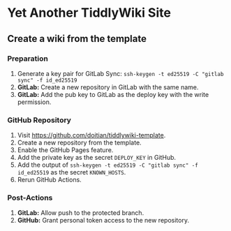 # Yet Another TiddlyWiki Site

## Create a wiki from the template

### Preparation

1. Generate a key pair for GitLab Sync: `ssh-keygen -t ed25519 -C "gitlab sync" -f id_ed25519`
2. **GitLab:** Create a new repository in GitLab with the same name.
3. **GitLab:** Add the pub key to GitLab as the deploy key with the write permission.

### GitHub Repository

1. Visit <https://github.com/doitian/tiddlywiki-template>.
2. Create a new repository from the template.
3. Enable the GitHub Pages feature.
4. Add the private key as the secret `DEPLOY_KEY` in GitHub.
5. Add the output of `ssh-keygen -t ed25519 -C "gitlab sync" -f id_ed25519` as the secret `KNOWN_HOSTS`.
6. Rerun GitHub Actions.

### Post-Actions

1. **GitLab:** Allow push to the protected branch.
2. **GitHub:** Grant personal token access to the new repository.
